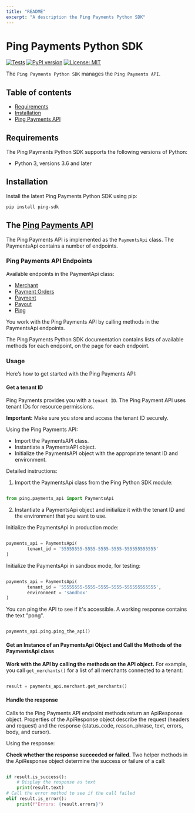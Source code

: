 ```yaml
---
title: "README"
excerpt: "A description the Ping Payments Python SDK"
---
```


# Ping Payments Python SDK

[![Tests](https://github.com/youcal/ping_python_sdk/actions/workflows/tests.yml/badge.svg)](https://github.com/youcal/ping_python_sdk/actions/workflows/tests.yml)
[![PyPI version](https://badge.fury.io/py/ping-sdk.svg)](https://badge.fury.io/py/ping-sdk)
[![License: MIT](https://img.shields.io/badge/License-MIT-yellow.svg)](https://opensource.org/licenses/MIT)

The `Ping Payments Python SDK` manages the `Ping Payments API`.

## Table of contents

-   [Requirements](#requirements)
-   [Installation](#installation)
-   [Ping Payments API](#payments-api)

## Requirements

The Ping Payments Python SDK supports the following versions of Python:

-   Python 3, versions 3.6 and later

## Installation

Install the latest Ping Payments Python SDK using pip:

```sh
pip install ping-sdk
```

## The [Ping Payments API]

The Ping Payments API is implemented as the `PaymentsApi` class. The PaymentsApi contains a number of endpoints.

### Ping Payments API Endpoints

Available endpoints in the PaymentApi class:

-   [Merchant]
-   [Payment Orders]
-   [Payment]
-   [Payout]
-   [Ping]

You work with the Ping Payments API by calling methods in the PaymentsApi endpoints.

The Ping Payments Python SDK documentation contains lists of available methods for each endpoint, on the page for each endpoint.

### Usage

Here’s how to get started with the Ping Payments API:

#### Get a tenant ID

Ping Payments provides you with a `tenant ID`. The Ping Payment API uses tenant IDs for resource permissions.

**Important:** Make sure you store and access the tenant ID securely.

Using the Ping Payments API:

-   Import the PaymentsAPI class.
-   Instantiate a PaymentsAPI object.
-   Initialize the PaymentsAPI object with the appropriate tenant ID and environment.

Detailed instructions:

1. Import the PaymentsApi class from the Ping Python SDK module:

```python

from ping.payments_api import PaymentsApi

```

2. Instantiate a PaymentsApi object and initialize it with the tenant ID and the environment that you want to use.

Initialize the PaymentsApi in production mode:

```python

payments_api = PaymentsApi(
		tenant_id = '55555555-5555-5555-5555-555555555555'
)

```

Initialize the PaymentsApi in sandbox mode, for testing:

```python

payments_api = PaymentsApi(
		tenant_id = '55555555-5555-5555-5555-555555555555',
		environment = 'sandbox'
)

```

You can ping the API to see if it's accessible. A working response contains the text "pong".

```python

payments_api.ping.ping_the_api()

```

#### Get an Instance of an PaymentsApi Object and Call the Methods of the PaymentsApi class

**Work with the API by calling the methods on the API object.** For example, you call `get_merchants()` for a list of all merchants connected to a tenant:

```python

result = payments_api.merchant.get_merchants()

```

#### Handle the response

Calls to the Ping Payments API endpoint methods return an ApiResponse object. Properties of the ApiResponse object describe the request (headers and request) and the response (status_code, reason_phrase, text, errors, body, and cursor).

Using the response:

**Check whether the response succeeded or failed.** Two helper methods in the ApiResponse object determine the success or failure of a call:

```python

if result.is_success():
	# Display the response as text
	print(result.text)
# Call the error method to see if the call failed
elif result.is_error():
	print(f"Errors: {result.errors}")

```

[//]: # "Link anchor definitions"
[ping payments api]: doc/payments_api.md
[merchant]: doc/api_resources/payments_api/merchant.md
[payment orders]: doc/api_resources/payments_api/paymentOrder.md
[payment]: doc/api_resources/payments_api/payment.md
[payout]: doc/api_resources/payments_api/payout.md
[ping]: doc/api_resources/payments_api/ping.md
